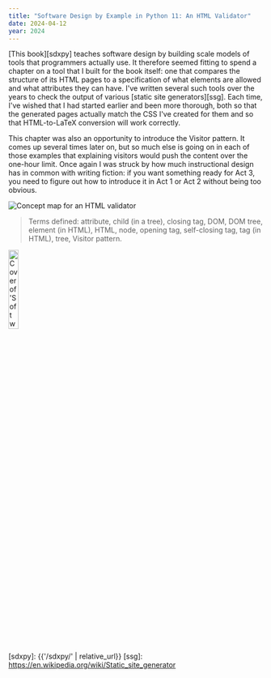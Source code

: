 ```yaml
---
title: "Software Design by Example in Python 11: An HTML Validator"
date: 2024-04-12
year: 2024
---
```


[This book][sdxpy] teaches software design by building scale models of tools that programmers actually use.
It therefore seemed fitting to spend a chapter on a tool that I built for the book itself:
one that compares the structure of its HTML pages
to a specification of what elements are allowed and what attributes they can have.
I've written several such tools over the years
to check the output of various [static site generators][ssg].
Each time,
I've wished that I had started earlier and been more thorough,
both so that the generated pages actually match the CSS I've created for them
and so that HTML-to-LaTeX conversion will work correctly.

This chapter was also an opportunity to introduce the Visitor pattern.
It comes up several times later on,
but so much else is going on in each of those examples
that explaining visitors would push the content over the one-hour limit.
Once again I was struck by how much instructional design has in common with writing fiction:
if you want something ready for Act 3,
you need to figure out how to introduce it in Act 1 or Act 2
without being too obvious.

<img class="centered" src="{{'/sdxpy/check/concept_map.svg' | relative_url}}" alt="Concept map for an HTML validator"/>

> Terms defined: attribute, child (in a tree), closing tag, DOM, DOM tree, element (in HTML), HTML, node, opening tag, self-closing tag, tag (in HTML), tree, Visitor pattern.

<img src="{{'/sdxpy/sdxpy-cover.png' | relative_url}}" alt="Cover of 'Software Design by Example'" width="20%" class="centered">

[sdxpy]: {{'/sdxpy/' | relative_url}}
[ssg]: https://en.wikipedia.org/wiki/Static_site_generator
